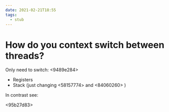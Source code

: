 ```yaml
---
date: 2021-02-21T18:55
tags: 
  - stub
---
```


# How do you context switch between threads?

Only need to switch:
<9489e284>
- Registers
- Stack (just changing <58157774> and <84060260> )

In contrast see:

<95b27d83>
